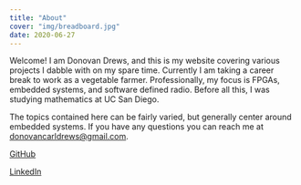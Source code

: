 ```yaml
---
title: "About"
cover: "img/breadboard.jpg"
date: 2020-06-27
---
```

Welcome! I am Donovan Drews, and this is my website covering various projects I dabble with on my spare time. Currently I am taking a career break to work as a vegetable farmer. Professionally, my focus is FPGAs, embedded systems, and software defined radio. Before all this, I was studying mathematics at UC San Diego.

The topics contained here can be fairly varied, but generally center around embedded systems. If you have any questions you can reach me at donovancarldrews@gmail.com.

[GitHub](https://github.com/DonDrews)

[LinkedIn](https://www.linkedin.com/in/donovan-d-b05237132/)